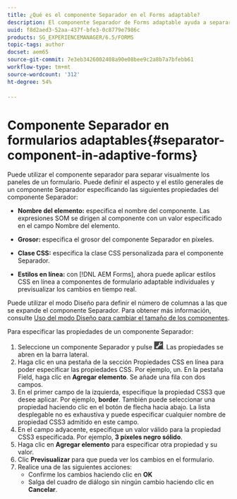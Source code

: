 ```yaml
---
title: ¿Qué es el componente Separador en el Forms adaptable?
description: El componente Separador de Forms adaptable ayuda a separar visualmente las secciones de un formulario.
uuid: f8d2aed3-52aa-437f-bfe3-0c8779e7986c
products: SG_EXPERIENCEMANAGER/6.5/FORMS
topic-tags: author
docset: aem65
source-git-commit: 7e3eb3426002408a90e08bee9c2a8b7a7bfebb61
workflow-type: tm+mt
source-wordcount: '312'
ht-degree: 54%

---
```



# Componente Separador en formularios adaptables{#separator-component-in-adaptive-forms}

Puede utilizar el componente separador para separar visualmente los paneles de un formulario. Puede definir el aspecto y el estilo generales de un componente Separador especificando las siguientes propiedades del componente Separador:

* **Nombre del elemento:** especifica el nombre del componente. Las expresiones SOM se dirigen al componente con un valor especificado en el campo Nombre del elemento.
* **Grosor:** especifica el grosor del componente Separador en píxeles.

* **Clase CSS:** especifica la clase CSS personalizada para el componente Separador.

* **Estilos en línea:** con [!DNL AEM Forms], ahora puede aplicar estilos CSS en línea a componentes de formulario adaptable individuales y previsualizar los cambios en tiempo real.

Puede utilizar el modo Diseño para definir el número de columnas a las que se expande el componente Separador. Para obtener más información, consulte [Uso del modo Diseño para cambiar el tamaño de los componentes](resize-using-layout-mode.md).

Para especificar las propiedades de un componente Separador:

1. Seleccione un componente Separador y pulse ![cmppr](assets/cmppr.png). Las propiedades se abren en la barra lateral.
1. Haga clic en una pestaña de la sección Propiedades CSS en línea para poder especificar las propiedades CSS. Por ejemplo, un. En la pestaña Field, haga clic en **Agregar elemento**. Se añade una fila con dos campos.
1. En el primer campo de la izquierda, especifique la propiedad CSS3 que desee aplicar. Por ejemplo, **border**. También puede seleccionar una propiedad haciendo clic en el botón de flecha hacia abajo. La lista desplegable no es exhaustiva y puede especificar cualquier nombre de propiedad CSS3 admitido en este campo.
1. En el campo adyacente, especifique un valor válido para la propiedad CSS3 especificada. Por ejemplo, **3 píxeles negro sólido**.
1. Haga clic en **Agregar elemento** para especificar otra propiedad y su valor.
1. Clic **Previsualizar** para que pueda ver los cambios en el formulario.
1. Realice una de las siguientes acciones:
   * Confirme los cambios haciendo clic en **OK**
   * Salga del cuadro de diálogo sin ningún cambio haciendo clic en **Cancelar**.

